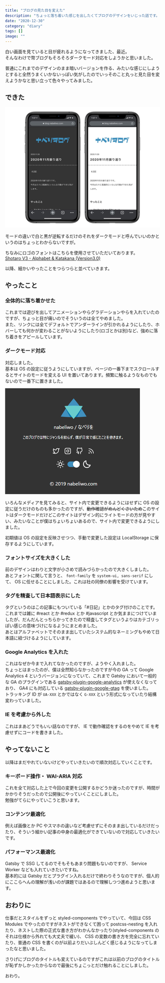 ```yaml
---
title: "ブログの見た目を変えた"
description: "ちょっと落ち着いた感じを出したくてブログのデザインをいじった話です。"
date: "2020-12-30"
category: "diary"
tags: []
image: ""
---
```


白い画面を見ていると目が疲れるようになってきました、最近。  
そんなわけで幣ブログもそろそろダークモード対応をしようかと思いました。

普通にこれまでのデザインのまま暗いバージョンを作る、みたいな感じにしようとすると全然うまくいかないっぽい気がしたのでいっそのこと丸っと見た目を変えようかなと思い立って色々やってみました。

## できた

![リニューアルしたデザイン](./01.jpg "リニューアルしたデザイン")

モードの違いで白と黒が逆転するだけのそれをダークモードと呼んでいいのかというのはちょっとわからないですが。

ちなみにロゴのフォントはこちらを使用させていただいております。  
[Shotaro V3 - Alphabet &amp; Katakana (Version3.0)](http://mksd.jp/shotaro.html)

以降、細かいやったことをつらつらと並べていきます。

## やったこと

### 全体的に落ち着かせた

これまでは遊びを出してアニメーションやらグラデーションやらを入れていたのですが、ちょっと目が痛いのでそういうのは全てやめました。  
また、リンクには全てデフォルトでアンダーラインが引かれるようにしたり、ホバーしても何かが変わることがないようにしたり(ロゴとかは別)など、強めに落ち着きをアピールしています。

### ダークモード対応

対応しました。  
基本は OS の設定に従うようにしていますが、ページの一番下までスクロールするとサイトのモードを変える UI を置いてあります。頻繁に触るようなものでもないので一番下に置きました。

![ダークモードの UI](./02.png "ダークモードの UI")

いろんなメディアを見てみると、サイト内で変更できるようにはせずに OS の設定に従うだけのものも多かったのですが、~~動作確認がめんどくさいため~~このサイトはダークモードだけどこのサイトはデザイン的にライトモードの方が見やすい、みたいなことが僕はちょいちょいあるので、サイト内で変更できるようにしました。

初期値は OS の設定を反映させつつ、手動で変更した設定は LocalStorage に保存するようにしています。

### フォントサイズを大きくした

前のデザインはわりと文字が小さめで読みづらかったので大きくしました。  
あとフォントに関して言うと、 `font-family` を `system-ui, sans-serif` にして、 OS に任せることにしました。これは社の同僚の影響を受けています。

### タグを精査して日本語表示にした

タグというのはこの記事にもついている「#日記」とかのタグ付けのことです。  
これまでは雑に #react とか #redux とか #javascript とか気ままにつけていましたが、だんだんとっちらかってきたので精査してタグというよりはカテゴリっぽい感じの意味づけになるようにまとめました。  
あとはアルファベットでそのまま出していたシステム的なネーミングもやめて日本語に紐づけるようにしています。

### Google Analytics を入れた

これはなぜか今まで入れてなかったのですが、ようやく入れました。  
ちょっとはまったのが、僕は全然知らなかったのですが今の GA って Google Analytics 4 というバージョンになっていて、これまで Gatsby において一般的な GA のプラグインである [gatsby-plugin-google-analytics](https://www.gatsbyjs.com/plugins/gatsby-plugin-google-analytics/) が使えなくなっており、 GA4 にも対応している [gatsby-plugin-google-gtag](https://www.gatsbyjs.com/plugins/gatsby-plugin-google-gtag/) を使いました。  
トラッキング ID が `UA-XXX` とかではなく `G-XXX` という形式になっていたり結構変わっていました。

### IE を考慮から外した

これはまあどうでもいい話なのですが、 IE で動作確認をするのをやめて IE を考慮せずにコードを書きました。

## やってないこと

以降はまだやれていないけどやっていきたいので順次対応していくことです。

### キーボード操作・ WAI-ARIA 対応

これを全て対応した上で今回の変更を公開するかどうか迷ったのですが、時間がかかりそうだったので公開後にやっていくことにしました。  
勉強がてらにやっていこうと思います。

### コンテンツ最適化

例えば画像とか PC やスマホの違いなど考慮せずにそのまま出しているだけだったり、そういう細かい記事の中身の最適化ができていないので対応していきたいです。

### パフォーマンス最適化

Gatsby で SSG してるのでそもそもあまり問題もないのですが、 Service Worker なども入れていきたいですね。  
基本的には Gatsby だとプラグイン入れるだけで終わりそうなのですが、個人的にここらへんの理解が浅いのが課題ではあるので理解しつつ進めようと思います。

## おわりに

仕事だとスタイルをずっと styled-components でやっていて、今回は CSS Modules でやったのですがネストができなくて困って postcss-nesting を入れたり、ネストした際の正式な書き方がわかんなかったり(styled-components のそれは仕様から外れても大丈夫で緩い)、 CSS の変数の書き方を完全に忘れていたり、普通の CSS を書くのが以前よりだいぶしんどく感じるようになってしまったなと思いました。

さりげにブログのタイトルも変えているのですがこれは以前のブログのタイトルが恥ずかしかったからなので最後にちょこっとだけ触れることにしました。

おわり。
